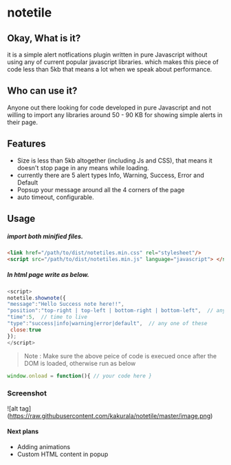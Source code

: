 # notetile
## Okay, What is it?

it is a simple alert notfications plugin written in pure Javascript without using any of current popular javascript libraries. which makes this piece of code less than 5kb that means a lot when we speak about performance.

## Who can use it?

Anyone out there looking for code developed in pure Javascript and not willing to import any libraries around 50 - 90 KB for showing simple alerts in their page. 

## Features
- Size is less than 5kb altogether (including Js and CSS), that means it doesn't stop page in any means while loading.
- currently there are 5 alert types Info, Warning, Success, Error and Default
- Popsup your message around all the 4 corners of the page
- auto timeout, configurable.

## Usage

##### import both minified files.
```html
<link href="/path/to/dist/notetiles.min.css" rel="stylesheet"/>
<script src="/path/to/dist/notetiles.min.js" language="javascript"> </script>
```

##### In html page write as below.

```javascript
<script>
notetile.shownote({
"message":"Hello Success note here!!",
"position":"top-right | top-left | bottom-right | bottom-left",  // any one of these
"time":5,  // time to live
"type":"success|info|warning|error|default",  // any one of these
 close:true 
});
</script>
```

> Note : Make sure the above peice of code is execued once after the DOM is loaded, otherwise run as below

```javascript
window.onload = function(){ // your code here }
```

### Screenshot

![alt tag] (https://raw.githubusercontent.com/kakurala/notetile/master/image.png)

#### Next plans
* Adding animations
* Custom HTML content in popup
